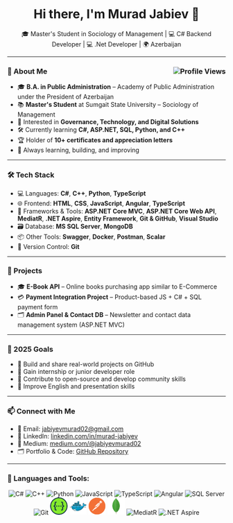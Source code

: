 <h1 align="center">Hi there, I'm Murad Jabiev 👋</h1>

<p align="center">
🎓 Master's Student in Sociology of Management | 💻 C# Backend Developer | 💻 .Net Developer | 🌍 Azerbaijan  
</p>

---

### 🧠 About Me <img src="https://komarev.com/ghpvc/?username=jbvmurad&style=flat-square&color=blue" alt="Profile Views" align="right"/>

- 🎓 **B.A. in Public Administration** – Academy of Public Administration under the President of Azerbaijan  
- 📚 **Master's Student** at Sumgait State University – Sociology of Management  
- 💼 Interested in **Governance, Technology, and Digital Solutions**  
- 🛠️ Currently learning **C#, ASP.NET, SQL, Python, and C++**  
- 🏆 Holder of **10+ certificates and appreciation letters**  
- 🌱 Always learning, building, and improving

---

### 🛠️ Tech Stack
- 💻 Languages: **C#**, **C++**, **Python**, **TypeScript**  
- 🌐 Frontend: **HTML**, **CSS**, **JavaScript**, **Angular**, **TypeScript**  
- 🧰 Frameworks & Tools: **ASP.NET Core MVC**, **ASP.NET Core Web API**, **MediatR**, **.NET Aspire**, **Entity Framework**, **Git & GitHub**, **Visual Studio**  
- 🗃️ Database: **MS SQL Server**, **MongoDB**  
- 📦 Other Tools: **Swagger**, **Docker**, **Postman**, **Scalar**  
- 🔄 Version Control: **Git**

---

### 🚀 Projects
- 🎓 **E-Book API** – Online books purchasing app similar to E-Commerce  
- 💳 **Payment Integration Project** – Product-based JS + C# + SQL payment form  
- 🗂️ **Admin Panel & Contact DB** – Newsletter and contact data management system (ASP.NET MVC)

---

### 🎯 2025 Goals
- 🔸 Build and share real-world projects on GitHub  
- 🔸 Gain internship or junior developer role  
- 🔸 Contribute to open-source and develop community skills  
- 🔸 Improve English and presentation skills  

---

### 📫 Connect with Me
- 📧 Email: jabiyevmurad02@gmail.com  
- 🔗 LinkedIn: [linkedin.com/in/murad-jabiyev](https://www.linkedin.com/in/murad-jabiyev)  
- 📝 Medium: [medium.com/@jabiyevmurad02](https://medium.com/@jabiyevmurad02)  
- 🗂️ Portfolio & Code: [GitHub Repository](https://github.com/jbvmurad?tab=repositories)  

---

### 🚀 Languages and Tools:

<p align="center">
  <img src="https://cdn.jsdelivr.net/gh/devicons/devicon/icons/csharp/csharp-original.svg" alt="C#" width="40" height="40"/>
  <img src="https://cdn.jsdelivr.net/gh/devicons/devicon/icons/cplusplus/cplusplus-original.svg" alt="C++" width="40" height="40"/>
  <img src="https://cdn.jsdelivr.net/gh/devicons/devicon/icons/python/python-original.svg" alt="Python" width="40" height="40"/>
  <img src="https://cdn.jsdelivr.net/gh/devicons/devicon/icons/javascript/javascript-original.svg" alt="JavaScript" width="40" height="40"/>
  <img src="https://cdn.jsdelivr.net/gh/devicons/devicon/icons/typescript/typescript-original.svg" alt="TypeScript" width="40" height="40"/>
  <img src="https://cdn.jsdelivr.net/gh/devicons/devicon/icons/angularjs/angularjs-original.svg" alt="Angular" width="40" height="40"/>
  <img src="https://cdn.jsdelivr.net/gh/devicons/devicon/icons/microsoftsqlserver/microsoftsqlserver-plain.svg" alt="SQL Server" width="40" height="40"/>
  <img src="https://cdn.jsdelivr.net/gh/devicons/devicon/icons/git/git-original.svg" alt="Git" width="40" height="40"/>
  <img src="https://raw.githubusercontent.com/devicons/devicon/master/icons/swagger/swagger-original.svg" alt="Swagger" width="40" height="40"/>
  <img src="https://raw.githubusercontent.com/devicons/devicon/master/icons/docker/docker-original.svg" alt="Docker" width="40" height="40"/>
  <img src="https://raw.githubusercontent.com/devicons/devicon/master/icons/postman/postman-original.svg" alt="Postman" width="40" height="40"/>
  <img src="https://raw.githubusercontent.com/devicons/devicon/master/icons/mongodb/mongodb-original.svg" alt="MongoDB" width="40" height="40"/>
  <!-- MediatR and .NET Aspire don't have official icons, so using badges -->
  <img src="https://img.shields.io/badge/MediatR-007ACC?style=flat-square&logo=dotnet&logoColor=white" alt="MediatR" width="80" height="30"/>
  <img src="https://img.shields.io/badge/.NET_Aspire-512BD4?style=flat-square&logo=dotnet&logoColor=white" alt=".NET Aspire" width="100" height="30"/>
</p>
